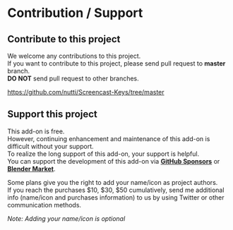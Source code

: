 # Contribution / Support

## Contribute to this project

We welcome any contributions to this project.  
If you want to contribute to this project, please send pull request to **master** branch.  
**DO NOT** send pull request to other branches.

https://github.com/nutti/Screencast-Keys/tree/master


## Support this project

This add-on is free.  
However, continuing enhancement and maintenance of this add-on is difficult without your support.  
To realize the long support of this add-on, your support is helpful.  
You can support the development of this add-on via **[GitHub Sponsors](https://github.com/sponsors/nutti)** or **[Blender Market](https://blendermarket.com/products/screencast-keys)**.

Some plans give you the right to add your name/icon as project authors.  
If you reach the purchases $10, $30, $50 cumulatively, send me additional info (name/icon and purchases information) to us by using Twitter or other communication methods.

*Note: Adding your name/icon is optional*
